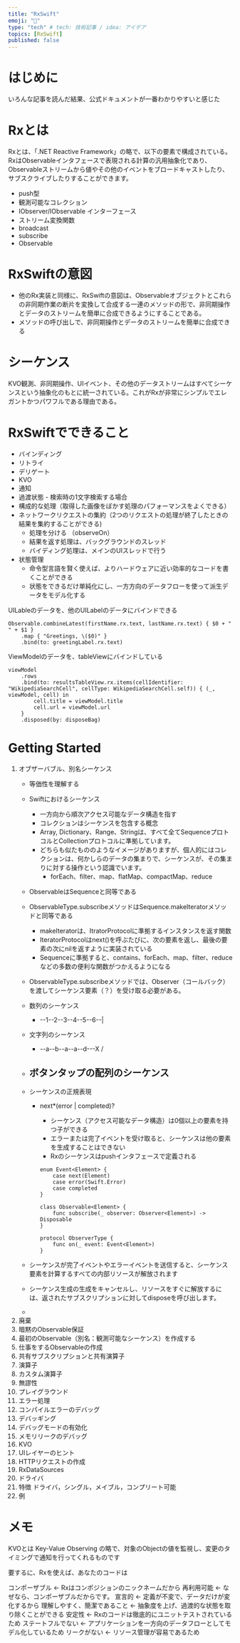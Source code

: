 ```yaml
---
title: "RxSwift"
emoji: "👋"
type: "tech" # tech: 技術記事 / idea: アイデア
topics: [RxSwift]
published: false
---
```


# はじめに

いろんな記事を読んだ結果、公式ドキュメントが一番わかりやすいと感じた

# Rxとは

Rxとは、「.NET Reactive Framework」の略で、以下の要素で構成されている。RxはObservable<Element>インタフェースで表現される計算の汎用抽象化であり、Observableストリームから値やその他のイベントをブロードキャストしたり、サブスクライブしたりすることができます。

- push型
- 観測可能なコレクション
- IObserver/IObservable インターフェース
- ストリーム変換関数
- broadcast
- subscribe
- Observable


# RxSwiftの意図

- 他のRx実装と同様に、RxSwiftの意図は、Observableオブジェクトとこれらの非同期作業の断片を変換して合成する一連のメソッドの形で、非同期操作とデータのストリームを簡単に合成できるようにすることである。
- メソッドの呼び出しで、非同期操作とデータのストリームを簡単に合成できる


# シーケンス

KVO観測、非同期操作、UIイベント、その他のデータストリームはすべてシーケンスという抽象化のもとに統一されている。これがRxが非常にシンプルでエレガントかつパワフルである理由である。

# RxSwiftでできること

- バインディング
- リトライ
- デリゲート
- KVO
- 通知
- 過渡状態 - 検索時の1文字検索する場合
- 構成的な処理（取得した画像をぼかす処理のパフォーマンスをよくできる）
- ネットワークリクエストの集約（2つのリクエストの処理が終了したときの結果を集約することができる)
  - 処理を分ける （observeOn）
  - 結果を返す処理は、バックグラウンドのスレッド
  - バイディング処理は、メインのUIスレッドで行う
- 状態管理
  - 命令型言語を賢く使えば、よりハードウェアに近い効率的なコードを書くことができる
  - 状態をできるだけ単純化にし、一方方向のデータフローを使って派生データをモデル化する

UILableのデータを、他のUILabelのデータにバインドできる
```swift:
Observable.combineLatest(firstName.rx.text, lastName.rx.text) { $0 + " " + $1 }
    .map { "Greetings, \($0)" }
    .bind(to: greetingLabel.rx.text)
```

ViewModelのデータを、tableViewにバインドしている
```swift:
viewModel
    .rows
    .bind(to: resultsTableView.rx.items(cellIdentifier: "WikipediaSearchCell", cellType: WikipediaSearchCell.self)) { (_, viewModel, cell) in
        cell.title = viewModel.title
        cell.url = viewModel.url
    }
    .disposed(by: disposeBag)
```

# Getting Started

1. オブザーバブル、別名シーケンス
    - 等価性を理解する
    - Swiftにおけるシーケンス
      - 一方向から順次アクセス可能なデータ構造を指す
      - コレクションはシーケンスを包含する概念
      - Array, Dictionary、Range、Stringは、すべて全てSequenceプロトコルとCollectionプロトコルに準拠しています。
      - どちらも似たもののようなイメージがありますが、個人的にはコレクションは、何かしらのデータの集まりで、シーケンスが、その集まりに対する操作という認識でいます。
        - forEach、filter、map、flatMap、compactMap、reduce
    - ObservableはSequenceと同等である
    - ObservableType.subscribeメソッドはSequence.makeIteratorメソッドと同等である
      - makeIteratorは、ItratorProtocolに準拠するインスタンスを返す関数
      - IteratorProtocolはnext()を呼ぶたびに、次の要素を返し、最後の要素の次にnilを返すように実装されている
      - Sequenceに準拠すると、contains、forEach、map、filter、reduceなどの多数の便利な関数がつかえるようになる
    - ObservableType.subscribeメソッドでは、Observer（コールバック）を渡してシーケンス要素（？）を受け取る必要がある。
    - 数列のシーケンス
      - --1--2--3--4--5--6--|
    - 文字列のシーケンス
      - --a--b--a--a--d---X /
    - ボタンタップの配列のシーケンス
      - 
    - シーケンスの正規表現
      - next*(error | completed)?
        - シーケンス（アクセス可能なデータ構造）は0個以上の要素を持つ子ができる
        - エラーまたは完了イベントを受け取ると、シーケンスは他の要素を生成することはできない
        - Rxのシーケンスはpushインタフェースで定義される

        ```swift:
        enum Event<Element> {
            case next(Element)
            case error(Swift.Error)
            case completed
        }

        class Observable<Element> {
            func subscribe(_ observer: Observer<Element>) -> Disposable
        }

        protocol ObserverType {
            func on(_ event: Event<Element>)
        }

        ```
    
    - シーケンスが完了イベントやエラーイベントを送信すると、シーケンス要素を計算するすべての内部リソースが解放されます
    - シーケンス生成の生成をキャンセルし、リソースをすぐに解放するには、返されたサブスクリプションに対してdisposeを呼び出します。
    - 
2. 廃棄
3. 暗黙のObservable保証
4. 最初のObservable（別名：観測可能なシーケンス）を作成する
5. 仕事をするObservableの作成
6. 共有サブスクリプションと共有演算子
7. 演算子
8. カスタム演算子
9. 無謬性
10. プレイグラウンド
11. エラー処理
12. コンパイルエラーのデバッグ
13. デバッギング
14. デバッグモードの有効化
15. メモリリークのデバッグ
16. KVO
17. UIレイヤーのヒント
18. HTTPリクエストの作成
19. RxDataSources
20. ドライバ
21. 特徴 ドライバ，シングル，メイブル，コンプリート可能
22. 例

# メモ

KVOとは Key-Value Observing の略で、対象のObjectの値を監視し、変更のタイミングで通知を行ってくれるものです

要するに、Rxを使えば、あなたのコードは

コンポーザブル <- Rxはコンポジションのニックネームだから
再利用可能 <- なぜなら、コンポーザブルだからです。
宣言的 <- 定義が不変で、データだけが変化するから
理解しやすく、簡潔であること <- 抽象度を上げ、過渡的な状態を取り除くことができる
安定性 <- Rxのコードは徹底的にユニットテストされているため
ステートフルでない <- アプリケーションを一方向のデータフローとしてモデル化しているため
リークがない <- リソース管理が容易であるため
